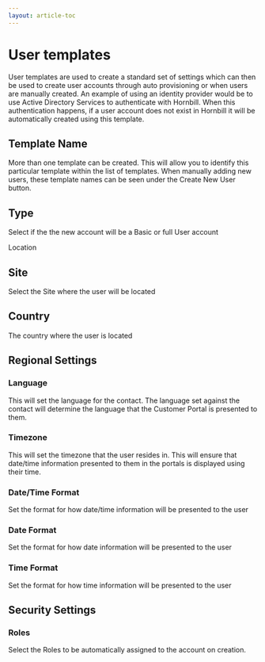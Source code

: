 ```yaml
---
layout: article-toc
---
```

# User templates
User templates are used to create a standard set of settings which can then be used to create user accounts through auto provisioning or when users are manually created. An example of using an identity provider would be to use Active Directory Services to authenticate with Hornbill. When this authentication happens, if a user account does not exist in Hornbill it will be automatically created using this template.

## Template Name
More than one template can be created. This will allow you to identify this particular template within the list of templates. When manually adding new users, these template names can be seen under the Create New User button.

## Type
Select if the the new account will be a Basic or full User account

Location

## Site
Select the Site where the user will be located

## Country
The country where the user is located

## Regional Settings
### Language
This will set the language for the contact. The language set against the contact will determine the language that the Customer Portal is presented to them.
### Timezone
This will set the timezone that the user resides in. This will ensure that date/time information presented to them in the portals is displayed using their time.
### Date/Time Format
Set the format for how date/time information will be presented to the user
### Date Format
Set the format for how date information will be presented to the user
### Time Format
Set the format for how time information will be presented to the user
## Security Settings
### Roles
Select the Roles to be automatically assigned to the account on creation.